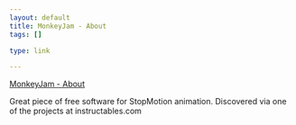 ```yaml
--- 
layout: default
title: MonkeyJam - About
tags: []

type: link

---
```

<a href="http://www.giantscreamingrobotmonkeys.com/monkeyjam/about.html">MonkeyJam - About</a>

Great piece of free software for StopMotion animation. Discovered via one of the projects at instructables.com
